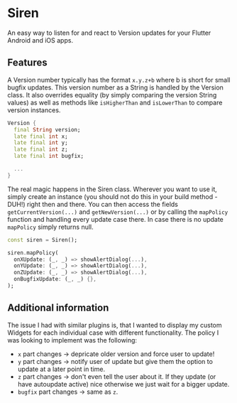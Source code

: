 # Siren

An easy way to listen for and react to Version updates for your Flutter Android and iOS apps.

## Features

A Version number typically has the format `x.y.z+b` where b is short for small bugfix updates. This version number as a String is handled by the Version class. It also overrides equality (by simply comparing the version String values) as well as methods like `isHigherThan` and `isLowerThan` to compare version instances.

```dart
Version {
  final String version;
  late final int x;
  late final int y;
  late final int z;
  late final int bugfix;

  ...
}
```


The real magic happens in the Siren class. Wherever you want to use it, simply create an instance (you should not do this in your build method - DUH!) right then and there. You can then access the fields `getCurrentVersion(...)` and `getNewVersion(...)` or by calling the `mapPolicy` function and handling every update case there. In case there is no update `mapPolicy` simply returns null.

```dart
const siren = Siren();

siren.mapPolicy(
  onXUpdate: (_, _) => showAlertDialog(...),
  onYUpdate: (_, _) => showAlertDialog(...),
  onZUpdate: (_, _) => showAlertDialog(...),
  onBugfixUpdate: (_, _) {},
);
```

## Additional information

The issue I had with similar plugins is, that I wanted to display my custom Widgets for each individual case with different functionality. The policy I was looking to implement was the following:
- `x` part changes -> depricate older version and force user to update!
- `y` part changes -> notify user of update but give them the option to update at a later point in time.
- `z` part changes -> don't even tell the user about it. If they update (or have autoupdate active) nice otherwise we just wait for a bigger update.
- `bugfix` part changes -> same as `z`.
